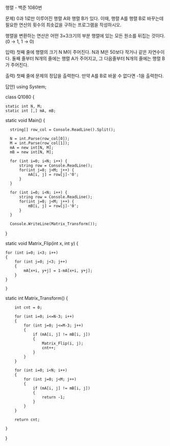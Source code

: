 행렬 - 백준 1080번

문제)
0과 1로만 이루어진 행렬 A와 행렬 B가 있다. 이때, 행렬 A를 행렬 B로 바꾸는데 필요한 연산의 횟수의 최솟값을 구하는 프로그램을 작성하시오.

행렬을 변환하는 연산은 어떤 3×3크기의 부분 행렬에 있는 모든 원소를 뒤집는 것이다. (0 → 1, 1 → 0)

입력)
첫째 줄에 행렬의 크기 N M이 주어진다. N과 M은 50보다 작거나 같은 자연수이다. 둘째 줄부터 N개의 줄에는 행렬 A가 주어지고, 그 다음줄부터 N개의 줄에는 행렬 B가 주어진다.

출력)
첫째 줄에 문제의 정답을 출력한다. 만약 A를 B로 바꿀 수 없다면 -1을 출력한다.

답안)
using System;

class Q1080 {
    
    static int N, M;
    static int [,] mA, mB;
    
  static void Main() {
      
      string[] row_col = Console.ReadLine().Split();
      
      N = int.Parse(row_col[0]);
      M = int.Parse(row_col[1]);
      mA = new int[N, M];
      mB = new int[N, M];
    
      for (int i=0; i<N; i++) {
          string row = Console.ReadLine();
          for(int j=0; j<M; j++) {
              mA[i, j] = row[j]-'0';
          }
      }
      
      for (int i=0; i<N; i++) {
          string row = Console.ReadLine();
          for(int j=0; j<M; j++) {
              mB[i, j] = row[j]-'0';
          }
      }
      
      Console.WriteLine(Matrix_Transform());
    
  }
  
  static void Matrix_Flip(int x, int y) {
      
    for (int i=0; i<3; i++)
    {
        for (int j=0; j<3; j++)
        {
            mA[x+i, y+j] = 1-mA[x+i, y+j];
        }
    }
    
    }
  
  static int Matrix_Transform() {
      
        int cnt = 0;

        for (int i=0; i<=N-3; i++)
        {
            for (int j=0; j<=M-3; j++)
            {
                if (mA[i, j] != mB[i, j])
                {
                    Matrix_Flip(i, j);
                    cnt++;
                }
            }
        }

        for (int i=0; i<N; i++)
        {
            for (int j=0; j<M; j++)
            {
                if (mA[i, j] != mB[i, j])
                {
                    return -1;
                }
            }
        }

        return cnt;
        
    }
}
